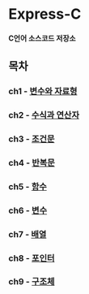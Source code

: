 # Express-C
#### C언어 소스코드 저장소

## 목차
### ch1 - [변수와 자료형](https://github.com/BangYunseo/TIL/blob/main/C/ch1_DataType.md)
### ch2 - [수식과 연산자](https://github.com/BangYunseo/TIL/blob/main/C/ch2_ExpressionAndOperator.md)
### ch3 - [조건문](https://github.com/BangYunseo/TIL/blob/main/C/ch3_ConditionalStatements.md)
### ch4 - [반복문](https://github.com/BangYunseo/TIL/blob/main/C/ch4_Loop.md)
### ch5 - [함수](https://github.com/BangYunseo/TIL/blob/main/C/ch5_Function.md)
### ch6 - [변수](https://github.com/BangYunseo/TIL/blob/main/C/ch6_Variable.md)
### ch7 - [배열](https://github.com/BangYunseo/TIL/blob/main/C/ch7_Array.md)
### ch8 - [포인터](https://github.com/BangYunseo/TIL/blob/main/C/ch8_Pointer.md)
### ch9 - [구조체]()
